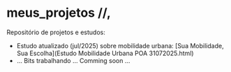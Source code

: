 # meus_projetos //,
Repositório de projetos e estudos:

* Estudo atualizado (jul/2025) sobre mobilidade urbana: [Sua Mobilidade, Sua Escolha](Estudo Mobilidade Urbana POA 31072025.html)
* ... Bits trabalhando ... Comming soon ...
